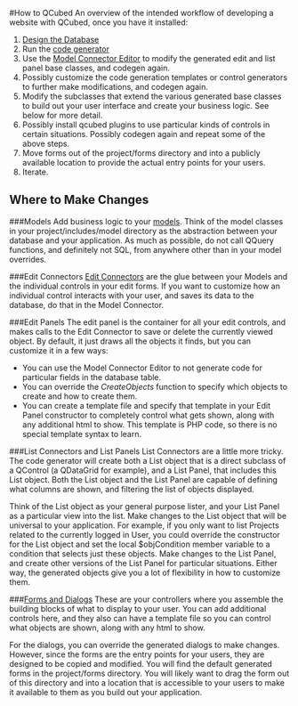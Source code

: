 #How to QCubed
An overview of the intended workflow of developing a website with QCubed, once you have it installed:

1. [Design the Database](Database.md)
2. Run the [code generator](Codegen.md)
3. Use the [Model Connector Editor]() to modify the generated edit and list panel base classes, and codegen again.
4. Possibly customize the code generation templates or control generators to further make modifications, and codegen again.
5. Modify the subclasses that extend the various generated base classes to build out your user interface and create your business logic. See below for more detail.
6. Possibly install qcubed plugins to use particular kinds of controls in certain situations. Possibly codegen again and repeat some of the above steps.
7. Move forms out of the project/forms directory and into a publicly available location to provide the actual entry points for your users.
8. Iterate.

## Where to Make Changes
###Models
Add business logic to your [models](Models.md). Think of the model classes in your project/includes/model directory as the abstraction between your database and your application. As much as possible, do not call QQuery functions, and definitely not SQL, from anywhere other than in your model overrides.

###Edit Connectors
[Edit Connectors](ModelConnector.md) are the glue between your Models and the individual controls in your edit forms. If you want to customize how an individual control interacts with your user, and saves its data to the database, do that in the Model Connector.

###Edit Panels
The edit panel is the container for all your edit controls, and makes calls to the Edit Connector to save or delete the currently viewed object. By default, it just draws all the objects it finds, but you can customize it in a few ways:

* You can use the Model Connector Editor to not generate code for particular fields in the database table.
* You can override the *CreateObjects* function to specify which objects to create and how to create them.
* You can create a template file and specify that template in your Edit Panel constructor to completely control what gets shown, along with any additional html to show. This template is PHP code, so there is no special template syntax to learn.

###List Connectors and List Panels
List Connectors are a little more tricky. The code generator will create both a List object that is a direct subclass of a QControl (a QDataGrid for example), and a List Panel, that includes this List object. Both the List object and the List Panel are capable of defining what columns are shown, and filtering the list of objects displayed. 

Think of the List object as your general purpose lister, and your List Panel as a particular view into the list. Make changes to the List object that will be universal to your application. For example, if you only want to list Projects related to the currently logged in User, you could override the constructor for the List object and set the local $objCondition member variable to a condition that selects just these objects. Make changes to the List Panel, and create other versions of the List Panel for particular situations. Either way, the generated objects give you a lot of flexibility in how to customize them.

###[Forms and Dialogs](Forms.md)
These are your controllers where you assemble the building blocks of what to display to your user. You can add additional controls here, and they also can have a template file so you can control what objects are shown, along with any html to show.

For the dialogs, you can override the generated dialogs to make changes. However, since the forms are the entry points for your users, they are designed to be copied and modified. You will find the default generated forms in the project/forms directory. You will likely want to drag the form out of this directory and into a location that is accessible to your users to make it available to them as you build out your application.

